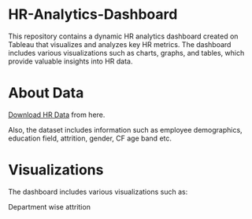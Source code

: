 # HR-Analytics-Dashboard
 
 This repository contains a dynamic HR analytics dashboard created on Tableau that visualizes and analyzes key HR metrics. The dashboard includes various visualizations such as charts, graphs, and tables, which provide valuable insights into HR data.
 
# About Data
[Download HR Data](https://github.com/username/repository/raw/main/HR%20Data.xlsx) from here.

Also, the dataset includes information such as employee demographics, education field, attrition, gender, CF age band etc.

# Visualizations

The dashboard includes various visualizations such as:

Department wise attrition
